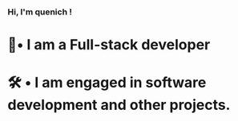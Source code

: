 ### Hi, I'm quenich !

# 🏅• I am a Full-stack developer⠀
# 🛠 • I am engaged in software development and other projects.
